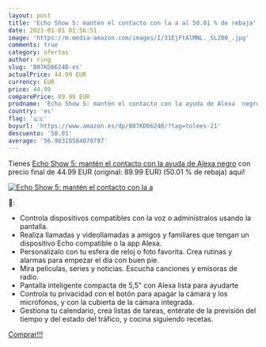 ```yaml
---
layout: post
title: 'Echo Show 5: mantén el contacto con la a al 50.01 % de rebaja'
date: 2021-01-01 01:56:51
image: 'https://m.media-amazon.com/images/I/31EjFtAlMNL._SL200_.jpg'
comments: true
category: ofertas
author: ring
slug: 'B07KD6624B-es'
actualPrice: 44.99 EUR
currency: EUR
price: 44.99
comparePrice: 89.99 EUR
prodname: 'Echo Show 5: mantén el contacto con la ayuda de Alexa  negro'
country: 'es'
flag: '🇪🇸'
buyurl: 'https://www.amazon.es/dp/B07KD6624B/?tag=tolees-21'
descuento: '50.01'
average: '56.98318584070797'
---
```


Tienes [Echo Show 5: mantén el contacto con la ayuda de Alexa  negro](https://www.amazon.es/dp/B07KD6624B/?tag=tolees-21) con precio final de  44.99 EUR (original: 89.99 EUR) (50.01 %  de rebaja) aqui!

[![Echo Show 5: mantén el contacto con la a](https://m.media-amazon.com/images/I/31EjFtAlMNL._SL200_.jpg)](https://www.amazon.es/dp/B07KD6624B/?tag=tolees-21)

🔎:

- Controla dispositivos compatibles con la voz o adminístralos usando la pantalla.
- Realiza llamadas y videollamadas a amigos y familiares que tengan un dispositivo Echo compatible o la app Alexa.
- Personalízalo con tu esfera de reloj o foto favorita. Crea rutinas y alarmas para empezar el día con buen pie.
- Mira películas, series y noticias. Escucha canciones y emisoras de radio.
- Pantalla inteligente compacta de 5,5" con Alexa lista para ayudarte
- Controla tu privacidad con el botón para apagar la cámara y los micrófonos, y con la cubierta de la cámara integrada.
- Gestiona tu calendario, crea listas de tareas, entérate de la previsión del tiempo y del estado del tráfico, y cocina siguiendo recetas.

[Comprar!!!](https://www.amazon.es/dp/B07KD6624B/?tag=tolees-21)
